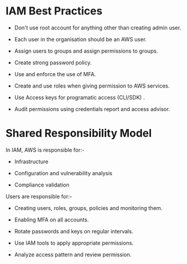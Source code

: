 # IAM Best Practices

- Don't use root account for anything other than creating admin user.

- Each user in the organisation should be an AWS user.

- Assign users to groups and assign permissions to groups.

- Create strong password policy.

- Use and enforce the use of MFA.

- Create and use roles when giving permission to AWS services.

- Use Access keys for programatic access (CLI/SDK) .

- Audit permissions using credentials report and access advisor.

# Shared Responsibility Model

In IAM, AWS is responsible for:-

- Infrastructure

- Configuration and vulnerability analysis

- Compliance validation

Users are responsible for:-

- Creating users, roles, groups, policies and monitoring them.

- Enabling MFA on all accounts.

- Rotate passwords and keys on regular intervals.

- Use IAM tools to apply appropriate permissions.

- Analyze access pattern and review permission.
